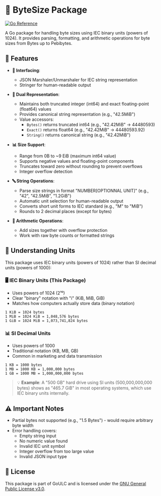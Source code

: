 # 📏 ByteSize Package

[![Go Reference](https://pkg.go.dev/badge/gitlab.com/iglou.eu/goulc/bytesize.svg)](https://pkg.go.dev/gitlab.com/iglou.eu/goulc/bytesize)

A Go package for handling byte sizes using IEC binary units (powers of 1024). It provides parsing, formatting, and arithmetic operations for byte sizes from Bytes up to Pebibytes.

## 🎯 Features

- **🔌 Interfacing**:
  - JSON Marshaler/Unmarshaler for IEC string representation
  - Stringer for human-readable output

- **💾 Dual Representation**:
  - Maintains both truncated integer (int64) and exact floating-point (float64) values
  - Provides canonical string representation (e.g., "42.5MiB")
  - Value accessors:
    - `Bytes()` returns truncated int64 (e.g., "42.42MiB" → 44480593)
    - `Exact()` returns float64 (e.g., "42.42MiB" → 44480593.92)
    - `String()` returns canonical string (e.g., "42.42MiB")

- **📊 Size Support**:
  - Range from 0B to ~9 EiB (maximum int64 value)
  - Supports negative values and floating-point components
  - Truncates toward zero without rounding to prevent overflows
  - Integer overflow detection

- **🔤 String Operations**:
  - Parse size strings in format "NUMBER[OPTIONNAL UNIT]" (e.g., "42", "42.5MiB", "1.2GiB")
  - Automatic unit selection for human-readable output
  - Converts short unit forms to IEC standard (e.g., "M" to "MiB")
  - Rounds to 2 decimal places (except for bytes)

- **🧮 Arithmetic Operations**:
  - Add sizes together with overflow protection
  - Work with raw byte counts or formatted strings

## 📐 Understanding Units

This package uses IEC binary units (powers of 1024) rather than SI decimal units (powers of 1000):

### 🖥️ IEC Binary Units (This Package)
- Uses powers of 1024 (2¹⁰)
- Clear "binary" notation with "i" (KiB, MiB, GiB)
- Matches how computers actually store data (binary notation)
```
1 KiB = 1024 bytes
1 MiB = 1024 KiB = 1,048,576 bytes
1 GiB = 1024 MiB = 1,073,741,824 bytes
```

### 📊 SI Decimal Units
- Uses powers of 1000
- Traditional notation (KB, MB, GB)
- Common in marketing and data transmission
```
1 KB = 1000 bytes
1 MB = 1000 KB = 1,000,000 bytes
1 GB = 1000 MB = 1,000,000,000 bytes
```

> 💡 **Example**: A "500 GB" hard drive using SI units (500,000,000,000 bytes) shows as "465.7 GiB" in most operating systems, which use IEC binary units internally.

## ⚠️ Important Notes

- Partial bytes not supported (e.g., "1.5 Bytes") - would require arbitrary byte width
- Error handling covers:
  - Empty string input
  - No numeric value found
  - Invalid IEC unit symbol
  - Integer overflow from too large value
  - Invalid JSON input type

## 📜 License

This package is part of GoULC and is licensed under the [GNU General Public License v3.0](https://www.gnu.org/licenses/gpl-3.0).
